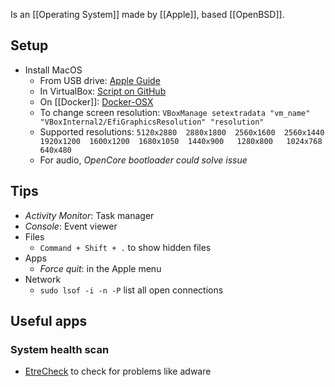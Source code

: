 Is an [[Operating System]] made by [[Apple]], based [[OpenBSD]].
## Setup
* Install MacOS
	* From USB drive: [Apple Guide](https://support.apple.com/en-us/HT201372)
	* In VirtualBox: [Script on GitHub](https://github.com/myspaghetti/macos-virtualbox/)
	* On [[Docker]]: [Docker-OSX](https://github.com/sickcodes/Docker-OSX)
  * To change screen resolution: `VBoxManage setextradata "vm_name" "VBoxInternal2/EfiGraphicsResolution" "resolution"`
  * Supported resolutions: `5120x2880  2880x1800  2560x1600  2560x1440  1920x1200  1600x1200  1680x1050  1440x900   1280x800   1024x768   640x480`
  * For audio, *OpenCore bootloader could solve issue*
## Tips
* *Activity Monitor*: Task manager
* *Console*: Event viewer
* Files
    * `Command + Shift + .` to show hidden files
* Apps
    * *Force quit*: in the Apple menu
* Network
  * `sudo lsof -i -n -P` list all open connections
## Useful apps
### System health scan
* [EtreCheck](https://apps.apple.com/us/app/etrecheck/id1423715984?mt=12) to check for problems like adware

